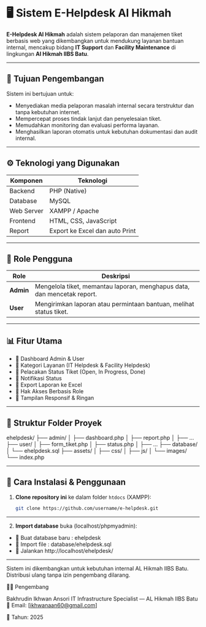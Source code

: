 # 🖥️ Sistem E-Helpdesk Al Hikmah

**E-Helpdesk Al Hikmah** adalah sistem pelaporan dan manajemen tiket berbasis web yang dikembangkan untuk mendukung layanan bantuan internal, mencakup bidang **IT Support** dan **Facility Maintenance** di lingkungan **Al Hikmah IIBS Batu**.

---

## 🎯 Tujuan Pengembangan

Sistem ini bertujuan untuk:
- Menyediakan media pelaporan masalah internal secara terstruktur dan tanpa kebutuhan internet.  
- Mempercepat proses tindak lanjut dan penyelesaian tiket.  
- Memudahkan monitoring dan evaluasi performa layanan.  
- Menghasilkan laporan otomatis untuk kebutuhan dokumentasi dan audit internal.

---

## ⚙️ Teknologi yang Digunakan

| Komponen | Teknologi |
|-----------|------------|
| Backend | PHP (Native) |
| Database | MySQL |
| Web Server | XAMPP / Apache |
| Frontend | HTML, CSS, JavaScript |
| Report | Export ke Excel dan auto Print |

---

## 👥 Role Pengguna

| Role | Deskripsi |
|------|------------|
| **Admin** | Mengelola tiket, memantau laporan, menghapus data, dan mencetak report. |
| **User** | Mengirimkan laporan atau permintaan bantuan, melihat status tiket. |

---

## 📊 Fitur Utama

- 🔹 Dashboard Admin & User  
- 🔹 Kategori Layanan (IT Helpdesk & Facility Helpdesk)  
- 🔹 Pelacakan Status Tiket (Open, In Progress, Done)  
- 🔹 Notifikasi Status  
- 🔹 Export Laporan ke Excel  
- 🔹 Hak Akses Berbasis Role  
- 🔹 Tampilan Responsif & Ringan  

---

## 🧩 Struktur Folder Proyek

ehelpdesk/
├── admin/
│ ├── dashboard.php
│ ├── report.php
│ ├── ...
├── user/
│ ├── form_tiket.php
│ ├── status.php
│ ├── ...
├── database/
│ └── ehelpdesk.sql
├── assets/
│ ├── css/
│ ├── js/
│ └── images/
└── index.php

---

## 🧭 Cara Instalasi & Penggunaan

1. **Clone repository ini** ke dalam folder `htdocs` (XAMPP):
   ```bash
   git clone https://github.com/username/e-helpdesk.git

---

2. **Import database** buka (localhost/phpmyadmin):
  - 🔹 Buat database baru : ehelpdesk
  - 🔹 Import file : database/ehelpdesk.sql
  - 🔹 Jalankan http://localhost/ehelpdesk/

--- 

Sistem ini dikembangkan untuk kebutuhan internal AL Hikmah IIBS Batu.
Distribusi ulang tanpa izin pengembang dilarang.

👨‍💻 Pengembang

Bakhrudin Ikhwan Ansori
IT Infrastructure Specialist — AL Hikmah IIBS Batu
📧 Email: [ikhwanaan60@gmail.com]

📅 Tahun: 2025
